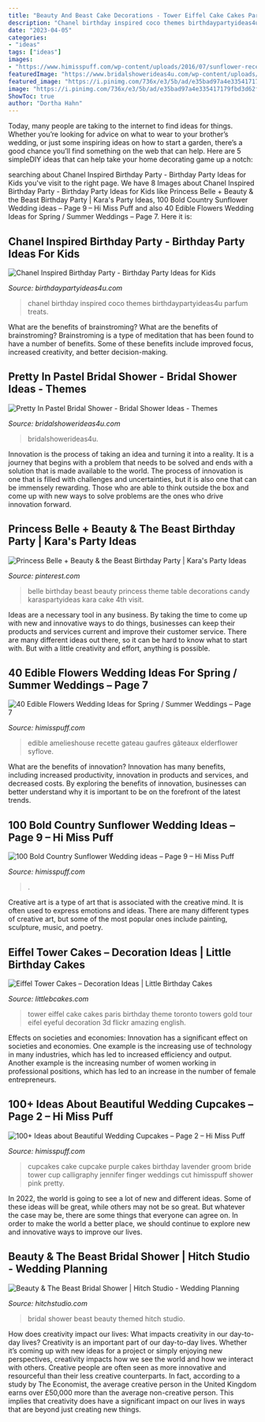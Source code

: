 ```yaml
---
title: "Beauty And Beast Cake Decorations - Tower Eiffel Cake Cakes Paris Birthday Theme Toronto Towers Gold Tour Eifel Eyeful Decoration 3d Flickr Amazing English"
description: "Chanel birthday inspired coco themes birthdaypartyideas4u parfum treats"
date: "2023-04-05"
categories:
- "ideas"
tags: ["ideas"]
images:
- "https://www.himisspuff.com/wp-content/uploads/2016/07/sunflower-reception-wedding-flowers-centerpiece.jpg"
featuredImage: "https://www.bridalshowerideas4u.com/wp-content/uploads/2016/11/Pretty-In-Pastel-Bridal-Shower-Cupcakes.jpeg"
featured_image: "https://i.pinimg.com/736x/e3/5b/ad/e35bad97a4e335417179fbd3d62f4a67.jpg"
image: "https://i.pinimg.com/736x/e3/5b/ad/e35bad97a4e335417179fbd3d62f4a67.jpg"
ShowToc: true
author: "Dortha Hahn"
---
```



Today, many people are taking to the internet to find ideas for things. Whether you’re looking for advice on what to wear to your brother’s wedding, or just some inspiring ideas on how to start a garden, there’s a good chance you’ll find something on the web that can help. Here are 5 simpleDIY ideas that can help take your home decorating game up a notch: 

	

		
searching about Chanel Inspired Birthday Party - Birthday Party Ideas for Kids you've visit to the right page. We have 8 Images about Chanel Inspired Birthday Party - Birthday Party Ideas for Kids like Princess Belle + Beauty &amp; the Beast Birthday Party | Kara&#039;s Party Ideas, 100 Bold Country Sunflower Wedding ideas – Page 9 – Hi Miss Puff and also 40 Edible Flowers Wedding Ideas for Spring / Summer Weddings – Page 7. Here it is:
		
    
## Chanel Inspired Birthday Party - Birthday Party Ideas For Kids

<img loading=lazy src="https://www.birthdaypartyideas4u.com/wp-content/uploads/2015/12/COCO-Chanel-inspired-birthday-party-parfum-treats-550x733.jpg" onerror="this.onerror=null;this.src='https://tse3.mm.bing.net/th?id=OIP.CMYJuYMg_mH1TScYt118MwHaJ3&amp;pid=15.1';" alt="Chanel Inspired Birthday Party - Birthday Party Ideas for Kids">

_Source: birthdaypartyideas4u.com_

>chanel birthday inspired coco themes birthdaypartyideas4u parfum treats. 

	

What are the benefits of brainstroming?
What are the benefits of brainstroming? Brainstroming is a type of meditation that has been found to have a number of benefits. Some of these benefits include improved focus, increased creativity, and better decision-making.

    
## Pretty In Pastel Bridal Shower - Bridal Shower Ideas - Themes

<img loading=lazy src="https://www.bridalshowerideas4u.com/wp-content/uploads/2016/11/Pretty-In-Pastel-Bridal-Shower-Cupcakes.jpeg" onerror="this.onerror=null;this.src='https://tse1.mm.bing.net/th?id=OIP.QiVghHcUKI9eU4kKPU0NCAHaJ4&amp;pid=15.1';" alt="Pretty In Pastel Bridal Shower - Bridal Shower Ideas - Themes">

_Source: bridalshowerideas4u.com_

>bridalshowerideas4u. 

	

Innovation is the process of taking an idea and turning it into a reality. It is a journey that begins with a problem that needs to be solved and ends with a solution that is made available to the world. The process of innovation is one that is filled with challenges and uncertainties, but it is also one that can be immensely rewarding. Those who are able to think outside the box and come up with new ways to solve problems are the ones who drive innovation forward.

    
## Princess Belle + Beauty &amp; The Beast Birthday Party | Kara&#039;s Party Ideas

<img loading=lazy src="https://i.pinimg.com/736x/e3/5b/ad/e35bad97a4e335417179fbd3d62f4a67.jpg" onerror="this.onerror=null;this.src='https://tse2.mm.bing.net/th?id=OIP.UbDlcIuA41hI_NVfUDcV2QHaJ3&amp;pid=15.1';" alt="Princess Belle + Beauty &amp; the Beast Birthday Party | Kara&#039;s Party Ideas">

_Source: pinterest.com_

>belle birthday beast beauty princess theme table decorations candy karaspartyideas kara cake 4th visit. 

	

Ideas are a necessary tool in any business. By taking the time to come up with new and innovative ways to do things, businesses can keep their products and services current and improve their customer service. There are many different ideas out there, so it can be hard to know what to start with. But with a little creativity and effort, anything is possible.

    
## 40 Edible Flowers Wedding Ideas For Spring / Summer Weddings – Page 7

<img loading=lazy src="https://www.himisspuff.com/wp-content/uploads/2017/01/Decorating-cakes-with-real-flowers.jpg" onerror="this.onerror=null;this.src='https://tse2.mm.bing.net/th?id=OIP.3naS9u4XMWydX2c7LAlY4gHaLG&amp;pid=15.1';" alt="40 Edible Flowers Wedding Ideas for Spring / Summer Weddings – Page 7">

_Source: himisspuff.com_

>edible amelieshouse recette gateau gaufres gâteaux elderflower syflove. 

	

What are the benefits of innovation?
Innovation has many benefits, including increased productivity, innovation in products and services, and decreased costs. By exploring the benefits of innovation, businesses can better understand why it is important to be on the forefront of the latest trends.

    
## 100 Bold Country Sunflower Wedding Ideas – Page 9 – Hi Miss Puff

<img loading=lazy src="https://www.himisspuff.com/wp-content/uploads/2016/07/sunflower-reception-wedding-flowers-centerpiece.jpg" onerror="this.onerror=null;this.src='https://tse4.mm.bing.net/th?id=OIP.JwYqhRr1Ua9VCoYNP-zjRgHaLH&amp;pid=15.1';" alt="100 Bold Country Sunflower Wedding ideas – Page 9 – Hi Miss Puff">

_Source: himisspuff.com_

>. 

	

Creative art is a type of art that is associated with the creative mind. It is often used to express emotions and ideas. There are many different types of creative art, but some of the most popular ones include painting, sculpture, music, and poetry.

    
## Eiffel Tower Cakes – Decoration Ideas | Little Birthday Cakes

<img loading=lazy src="http://www.littlebcakes.com/wp-content/uploads/2014/02/Eiffel-Tower-Cakes.jpg" onerror="this.onerror=null;this.src='https://tse1.mm.bing.net/th?id=OIP.E1NWIFR-xDAqPOcNOdadxgHaLD&amp;pid=15.1';" alt="Eiffel Tower Cakes – Decoration Ideas | Little Birthday Cakes">

_Source: littlebcakes.com_

>tower eiffel cake cakes paris birthday theme toronto towers gold tour eifel eyeful decoration 3d flickr amazing english. 

	

Effects on societies and economies:
Innovation has a significant effect on societies and economies. One example is the increasing use of technology in many industries, which has led to increased efficiency and output. Another example is the increasing number of women working in professional positions, which has led to an increase in the number of female entrepreneurs.

    
## 100+ Ideas About Beautiful Wedding Cupcakes – Page 2 – Hi Miss Puff

<img loading=lazy src="http://www.himisspuff.com/wp-content/uploads/2016/06/Mini-Wedding-Cake-Wedding-Cupcake-29.jpg" onerror="this.onerror=null;this.src='https://tse1.mm.bing.net/th?id=OIP.JZjPjrcw6bzQX9uXlw-j1wHaLH&amp;pid=15.1';" alt="100+ Ideas about Beautiful Wedding Cupcakes – Page 2 – Hi Miss Puff">

_Source: himisspuff.com_

>cupcakes cake cupcake purple cakes birthday lavender groom bride tower cup calligraphy jennifer finger weddings cut himisspuff shower pink pretty. 

	

In 2022, the world is going to see a lot of new and different ideas. Some of these ideas will be great, while others may not be so great. But whatever the case may be, there are some things that everyone can agree on. In order to make the world a better place, we should continue to explore new and innovative ways to improve our lives.

    
## Beauty &amp; The Beast Bridal Shower | Hitch Studio - Wedding Planning

<img loading=lazy src="https://hitchstudio.com/wp-content/uploads/2018/08/BeautyTheBeast_WholeRoom5_web.jpg" onerror="this.onerror=null;this.src='https://tse3.mm.bing.net/th?id=OIP.1w4oilu8OCClGOUF2jOqmwHaJ4&amp;pid=15.1';" alt="Beauty &amp; The Beast Bridal Shower | Hitch Studio - Wedding Planning">

_Source: hitchstudio.com_

>bridal shower beast beauty themed hitch studio. 

	

How does creativity impact our lives: What impacts creativity in our day-to-day lives?
Creativity is an important part of our day-to-day lives. Whether it’s coming up with new ideas for a project or simply enjoying new perspectives, creativity impacts how we see the world and how we interact with others. Creative people are often seen as more innovative and resourceful than their less creative counterparts. In fact, according to a study by The Economist, the average creative person in the United Kingdom earns over £50,000 more than the average non-creative person. This implies that creativity does have a significant impact on our lives in ways that are beyond just creating new things.

